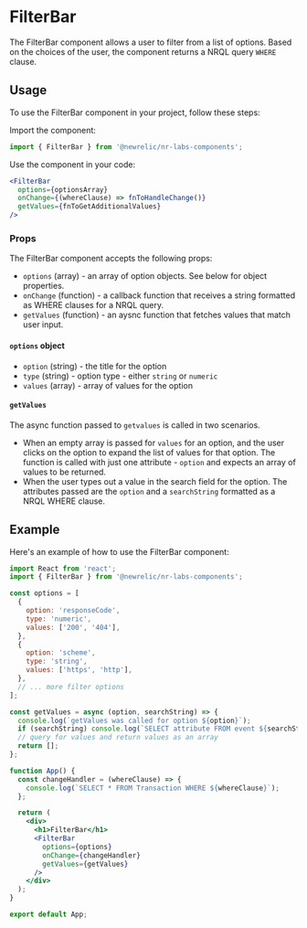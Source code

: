# FilterBar

The FilterBar component allows a user to filter from a list of options. Based on the choices of the user, the component returns a NRQL query `WHERE` clause.

## Usage

To use the FilterBar component in your project, follow these steps:

Import the component:

```jsx
import { FilterBar } from '@newrelic/nr-labs-components';
```

Use the component in your code:

```jsx
<FilterBar
  options={optionsArray}
  onChange={(whereClause) => fnToHandleChange()}
  getValues={fnToGetAdditionalValues}
/>
```

### Props

The FilterBar component accepts the following props:

- `options` (array) - an array of option objects. See below for object properties.
- `onChange` (function) - a callback function that receives a string formatted as WHERE clauses for a NRQL query.
- `getValues` (function) - an aysnc function that fetches values that match user input.

#### `options` object

- `option` (string) - the title for the option
- `type` (string) - option type - either `string` or `numeric`
- `values` (array) - array of values for the option

#### `getValues`

The async function passed to `getvalues` is called in two scenarios.

- When an empty array is passed for `values` for an option, and the user clicks on the option to expand the list of values for that option. The function is called with just one attribute - `option` and expects an array of values to be returned.
- When the user types out a value in the search field for the option. The attributes passed are the `option` and a `searchString` formatted as a NRQL WHERE clause. 

## Example

Here's an example of how to use the FilterBar component:

```jsx
import React from 'react';
import { FilterBar } from '@newrelic/nr-labs-components';

const options = [
  {
    option: 'responseCode',
    type: 'numeric',
    values: ['200', '404'],
  },
  {
    option: 'scheme',
    type: 'string',
    values: ['https', 'http'],
  },
  // ... more filter options
];

const getValues = async (option, searchString) => {
  console.log(`getValues was called for option ${option}`);
  if (searchString) console.log(`SELECT attribute FROM event ${searchString}`);
  // query for values and return values as an array
  return [];
};

function App() {
  const changeHandler = (whereClause) => {
    console.log(`SELECT * FROM Transaction WHERE ${whereClause}`);
  };

  return (
    <div>
      <h1>FilterBar</h1>
      <FilterBar
        options={options}
        onChange={changeHandler}
        getValues={getValues}
      />
    </div>
  );
}

export default App;
```
